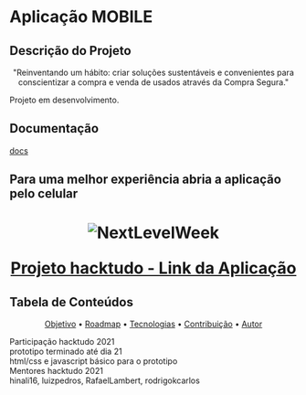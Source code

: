# Aplicação MOBILE

## Descrição do Projeto
<p align="center">"Reinventando um hábito: criar soluções sustentáveis e convenientes para conscientizar a compra e venda de usados através da Compra Segura."</p>
<p>Projeto em desenvolvimento.</p>

## Documentação
<a href=https://docs.google.com/document/d/1UuIFQNJBjqRdxYMRhfT7-d0ee0QBWL231MT5Bbv1q0c/edit#>docs</a>

<div><h2>Para uma melhor experiência abria a aplicação pelo celular</h2></div>

<h1 align="center">
  <img alt="NextLevelWeek" title="#NextLevelWeek" src="https://media.discordapp.net/attachments/898652857820143617/899201213931880539/olx_perfil.jpg?width=380&height=676" />
  <p><a href="https://hackathon2021.vercel.app">Projeto hacktudo - Link da Aplicação</a></p>
</h1>

## Tabela de Conteúdos
<p align="center">
 <a href="#objetivo">Objetivo</a> •
 <a href="#roadmap">Roadmap</a> • 
 <a href="#tecnologias">Tecnologias</a> • 
 <a href="#contribuicao">Contribuição</a> • 
 <a href="#autor">Autor</a>
</p>

<div id="objetivo">Participação hacktudo 2021</div>
<div id="roadmap">prototipo terminado até dia 21</div>
<div id="tecnologias">html/css e javascript básico para o prototipo</div>
<div id="contribuicao">Mentores hacktudo 2021</div>
<div id="autor">hinali16, luizpedros, RafaelLambert, rodrigokcarlos</div>




